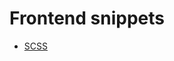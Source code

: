 Frontend snippets
=================

* [SCSS](https://github.com/raahede/snippets/blob/master/scss.md)

